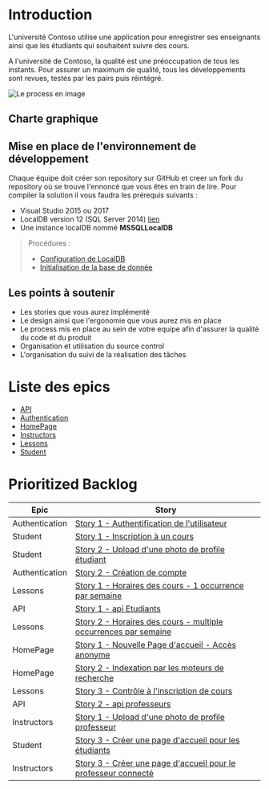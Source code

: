 ﻿Introduction
====

L'université Contoso utilise une application pour enregistrer ses enseignants ainsi que les étudiants qui souhaitent suivre des cours.

A l'université de Contoso, la qualité est une préoccupation de tous les instants. Pour assurer un maximum de qualité, tous les développements sont revues, testés par les pairs puis réintégré.

![Le process en image](https://g.gravizo.com/svg?digraph%20G%20{node%20[shape=];Dev->"Code%20Review"->QA->Integration})

## Charte graphique


## Mise en place de l'environnement de développement
Chaque équipe doit créer son repository sur GitHub et creer un fork du repository où se trouve l'ennoncé que vous êtes en train de lire.
Pour compiler la solution il vous faudra les prérequis suivants :
* Visual Studio 2015 ou 2017
* LocalDB version 12 (SQL Server 2014) [lien](https://download.microsoft.com/download/E/A/E/EAE6F7FC-767A-4038-A954-49B8B05D04EB/LocalDB%2064BIT/SqlLocalDB.msi)
* Une instance localDB nommé **MSSQLLocalDB**

> Procédures :
> * [Configuration de LocalDB](subject/setupEnvironment/LocalDBSetup.MD)
> * [Initialisation de la base de donnée](subject/setupEnvironment/DatabaseSetup.MD)


## Les points à soutenir
* Les stories que vous aurez implémenté
* Le design ainsi que l'ergonomie que vous aurez mis en place
* Le process mis en place au sein de votre equipe afin d'assurer la qualité du code et du produit
* Organisation et utilisation du source control
* L'organisation du suivi de la réalisation des tâches



# Liste des epics

* [API](subject/API.MD)
* [Authentication](subject/Authentication.MD)
* [HomePage](subject/HomePage.MD)
* [Instructors](subject/Instructors.MD)
* [Lessons](subject/Lessons.MD)
* [Student](subject/Student.MD)

# Prioritized Backlog

|Epic|Story|
|-|-|
Authentication|[Story 1 - Authentification de l'utilisateur](subject/Authentication.MD#Story-1---Authentification-de-l'utilisateur)|
|Student|[Story 1 - Inscription à un cours](subject/Student.MD#Story-1---Inscription-à-un-cours)|
|Student|[Story 2 - Upload d'une photo de profile étudiant](subject/Student.MD#Story-2---Upload-d'une-photo-de-profile-étudiant)|
|Authentication|[Story 2 - Création de compte](subject/Authentication.MD#Story-2---Création-de-compte)|
|Lessons|[Story 1 - Horaires des cours - 1 occurrence par semaine](subject/Lessons.MD#Story-1---Horaires-des-cours---1-occurrence-par-semaine)|
|API|[Story 1 - api Etudiants](subject/API.MD#Story-1---api-Etudiants)|
|Lessons|[Story 2 - Horaires des cours - multiple occurrences par semaine](subject/Lessons.MD#Story-2---Horaires-des-cours---multiple-occurrences-par-semaine)|
|HomePage|[Story 1 - Nouvelle Page d'accueil - Accès anonyme](subject/HomePage.MD#Story-1---Nouvelle-Page-d'accueil---Accès-anonyme)|
|HomePage|[Story 2 - Indexation par les moteurs de recherche](subject/HomePage.MD#Story-2---Indexation-par-les-moteurs-de-recherche)|
|Lessons|[Story 3 - Contrôle à l'inscription de cours](subject/Lessons.MD#Story-3---Contrôle-à-l'inscription-de-cours)|
|API|[Story 2 - api professeurs](subject/API.MD#Story-2---api-professeurs)|
|Instructors|[Story 1 - Upload d'une photo de profile professeur](subject/Instructors.MD#Story-1---Upload-d'une-photo-de-profile-professeur)|
|Student|[Story 3 - Créer une page d'accueil pour les étudiants](subject/Student.MD#Story-3---Créer-une-page-d'accueil-pour-les-étudiants)|
|Instructors|[Story 3 - Créer une page d'accueil pour le professeur connecté](subject/Instructors.MD#Story-3---Créer-une-page-d'accueil-pour-le-professeur-connecté)|
